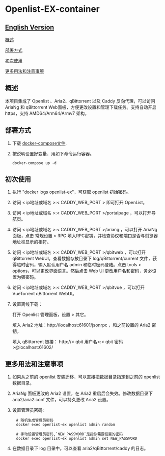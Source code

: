 # Openlist-EX-container

## [English Version](README-en.md)


[概述](#概述)

[部署方式](#部署方式)

[初次使用](#初次使用)  

[更多用法和注意事项](#更多用法和注意事项)  


## 概述

本项目集成了 Openlist 、Aria2、qBittorrent 以及 Caddy 反向代理，可以访问 AriaNg 和 qBittorrent Web面板，方便更改设置和管理下载任务。支持自动开启 https，支持 AMD64/Arm64/Armv7 架构。


## 部署方式

 1. 下载 [docker-compose文件](https://github.com/huancun/Openlist-EX-container/blob/main/docker-compose.yml). 

 2. 按说明设置好变量，用如下命令运行容器。

        docker-compose up -d


## 初次使用

1. 执行 "docker logs openlist-ex"，可获取 openlist 初始密码。
2. 访问 < ip地址或域名 >:< CADDY_WEB_PORT > 即可打开 OpenList。
3. 访问 < ip地址或域名 >:< CADDY_WEB_PORT >/portalpage ，可以打开导航页。
4. 访问 < ip地址或域名 >:< CADDY_WEB_PORT >/ariang ，可以打开 AriaNg 面板，点击 常规设置 > RPC 填入RPC密钥，并检查协议和端口是否与浏览器地址栏显示的相符。
5. 访问 < ip地址或域名 >:< CADDY_WEB_PORT >/qbitweb ，可以打开 qBittorrent WebUI。查看数据存放目录下 log/qBittorrent/current 文件，获得临时密码，输入默认用户名 admin 和临时密码登陆。点击 tools > options，可以更改界面语言。然后点击 Web UI 更改用户名和密码，务必设置为强密码。
6. 访问 < ip地址或域名 >:< CADDY_WEB_PORT >/qbitvue ，可以打开 VueTorrent qBittorrent WebUI。
7. 设置离线下载：

   打开 Openlist 管理面板，设置 > 其它。
   
   填入 Aria2 地址：http://localhost:61601/jsonrpc ，和之前设置的 Aria2 密钥。
   
   填入 qBittorrent 链接： http://< qbit 用户名>:< qbit 密码 >@localhost:61602/


## 更多用法和注意事项

 1. 如果从之前的 openlist 安装迁移，可以直接把数据目录指定到之前的 openlist 数据目录。

 2. AriaNg 面板更改的 Aria2 设置，在 Aria2 重启后会失效。修改数据目录下 aria2/aria2.conf 文件，可以持久更改 Aria2 设置。

 3. 设置管理员密码: 

```
     # 随机生成管理员密码
     docker exec openlist-ex openlist admin random

     # 手动设置管理员密码,`NEW_PASSWORD`是指你需要设置的密码
     docker exec openlist-ex openlist admin set NEW_PASSWORD
```

 4. 在数据目录下 log 目录中，可以查看 aria2/qBittorrent/caddy 的日志。
